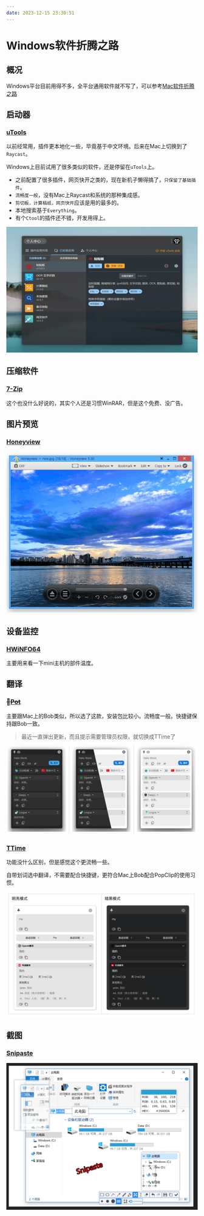 ```yaml
---
date: 2023-12-15 23:30:51
---
```

# Windows软件折腾之路

## 概况

Windows平台目前用得不多，全平台通用软件就不写了，可以参考[Mac软件折腾之路](./Mac软件折腾之路)

## 启动器

### [uTools](https://www.u.tools/)

以前经常用，插件更本地化一些，毕竟基于中文环境。后来在Mac上切换到了`Raycast`。

Windows上目前试用了很多类似的软件，还是停留在`uTools`上。

- 之前配置了很多插件，网页快开之类的，现在新机子懒得搞了，`只保留了基础插件`。
- `流畅度一般`，没有Mac上Raycast和系统的那种集成感。
- `剪切板，计算稿纸，网页快开`应该是用的最多的。
- 本地搜索基于`Everything`。
- 有个`Ctool`的插件还不错，开发用得上。

![image-20230903174631582](assets/image-20230903174631582.png)

## 压缩软件

### [7-Zip](https://www.7-zip.org/)

这个也没什么好说的，其实个人还是习惯WinRAR，但是这个免费、没广告。

## 图片预览

### [Honeyview](https://cn.bandisoft.com/honeyview/)

![image-20230903174722851](assets/image-20230903174722851.png)

## 设备监控

### [HWiNFO64](https://www.hwinfo.com/download/)

主要用来看一下mini主机的部件温度。

## 翻译

### ~~🚫[Pot](https://github.com/pot-app/pot-desktop)~~

主要跟Mac上的Bob类似，所以选了这款，安装包比较小。流畅度一般。快捷键保持跟Bob一致。

> 最近一直弹出更新，而且提示需要管理员权限，就切换成TTime了

![image-20230903175038116](assets/image-20230903175038116.png)

### [TTime](https://github.com/inkTimeRecord/TTime)

功能没什么区别，但是感觉这个更流畅一些。

自带划词选中翻译，不需要配合快捷键，更符合Mac上Bob配合PopClip的使用习惯。

![image-20231010212902589](assets/image-20231010212902589.png)

## 截图

### [Snipaste](https://zh.snipaste.com/)

![image-20230903174843520](assets/image-20230903174843520.png)



<gitalk/>

